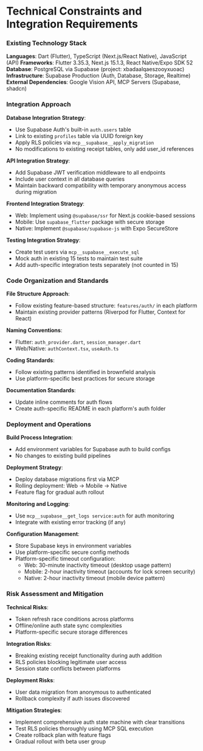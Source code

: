 # Technical Constraints and Integration Requirements

### Existing Technology Stack

**Languages**: Dart (Flutter), TypeScript (Next.js/React Native), JavaScript (API)
**Frameworks**: Flutter 3.35.3, Next.js 15.1.3, React Native/Expo SDK 52
**Database**: PostgreSQL via Supabase (project: xbadaalqaeszooyxuoac)
**Infrastructure**: Supabase Production (Auth, Database, Storage, Realtime)
**External Dependencies**: Google Vision API, MCP Servers (Supabase, shadcn)

### Integration Approach

**Database Integration Strategy**:
- Use Supabase Auth's built-in `auth.users` table
- Link to existing `profiles` table via UUID foreign key
- Apply RLS policies via `mcp__supabase__apply_migration`
- No modifications to existing receipt tables, only add user_id references

**API Integration Strategy**:
- Add Supabase JWT verification middleware to all endpoints
- Include user context in all database queries
- Maintain backward compatibility with temporary anonymous access during migration

**Frontend Integration Strategy**:
- Web: Implement using `@supabase/ssr` for Next.js cookie-based sessions
- Mobile: Use `supabase_flutter` package with secure storage
- Native: Implement `@supabase/supabase-js` with Expo SecureStore

**Testing Integration Strategy**:
- Create test users via `mcp__supabase__execute_sql`
- Mock auth in existing 15 tests to maintain test suite
- Add auth-specific integration tests separately (not counted in 15)

### Code Organization and Standards

**File Structure Approach**:
- Follow existing feature-based structure: `features/auth/` in each platform
- Maintain existing provider patterns (Riverpod for Flutter, Context for React)

**Naming Conventions**:
- Flutter: `auth_provider.dart`, `session_manager.dart`
- Web/Native: `authContext.tsx`, `useAuth.ts`

**Coding Standards**:
- Follow existing patterns identified in brownfield analysis
- Use platform-specific best practices for secure storage

**Documentation Standards**:
- Update inline comments for auth flows
- Create auth-specific README in each platform's auth folder

### Deployment and Operations

**Build Process Integration**:
- Add environment variables for Supabase auth to build configs
- No changes to existing build pipelines

**Deployment Strategy**:
- Deploy database migrations first via MCP
- Rolling deployment: Web → Mobile → Native
- Feature flag for gradual auth rollout

**Monitoring and Logging**:
- Use `mcp__supabase__get_logs service:auth` for auth monitoring
- Integrate with existing error tracking (if any)

**Configuration Management**:
- Store Supabase keys in environment variables
- Use platform-specific secure config methods
- Platform-specific timeout configuration:
  - Web: 30-minute inactivity timeout (desktop usage pattern)
  - Mobile: 2-hour inactivity timeout (accounts for lock screen security)
  - Native: 2-hour inactivity timeout (mobile device pattern)

### Risk Assessment and Mitigation

**Technical Risks**:
- Token refresh race conditions across platforms
- Offline/online auth state sync complexities
- Platform-specific secure storage differences

**Integration Risks**:
- Breaking existing receipt functionality during auth addition
- RLS policies blocking legitimate user access
- Session state conflicts between platforms

**Deployment Risks**:
- User data migration from anonymous to authenticated
- Rollback complexity if auth issues discovered

**Mitigation Strategies**:
- Implement comprehensive auth state machine with clear transitions
- Test RLS policies thoroughly using MCP SQL execution
- Create rollback plan with feature flags
- Gradual rollout with beta user group
